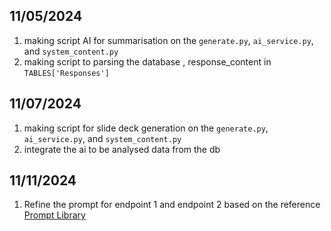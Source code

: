 ## **11/05/2024**

1. making script AI for summarisation on the `generate.py`, `ai_service.py`, and `system_content.py`
2. making script to parsing the database , response_content in `TABLES['Responses']`

## **11/07/2024**

1. making script for slide deck generation on the `generate.py`, `ai_service.py`, and `system_content.py`
2. integrate the ai to be analysed data from the db

## **11/11/2024**

1. Refine the prompt for endpoint 1 and endpoint 2 based on the reference [Prompt Library](https://www.aiforeducation.io/prompt-library-all-prompts)
